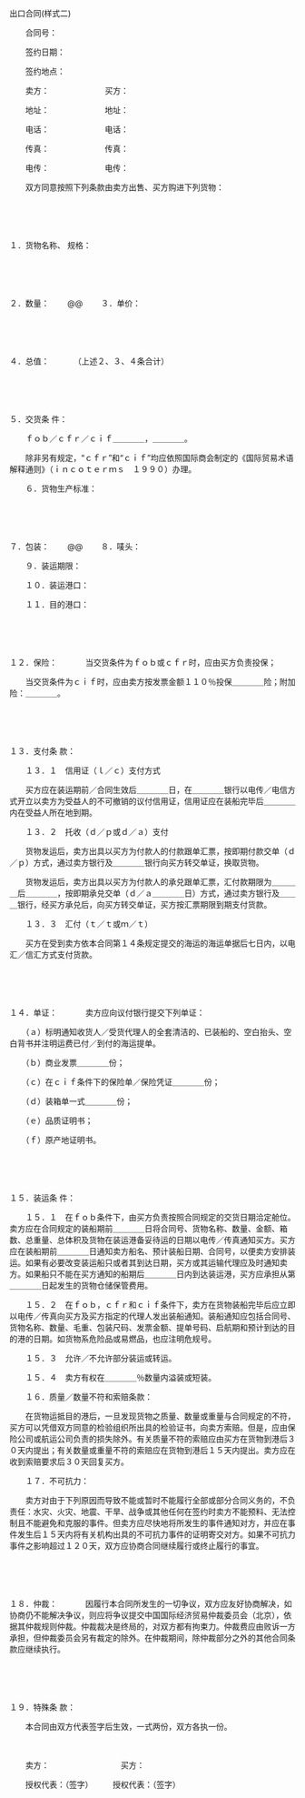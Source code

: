 



出口合同(样式二)



 

　　合同号：

　　签约日期：

　　签约地点：

　　卖方：　　　　　　　买方：

　　地址：　　　　　　　地址：

　　电话：　　　　　　　电话：

　　传真：　　　　　　　传真：

　　电传：　　　　　　　电传：

　　双方同意按照下列条款由卖方出售、买方购进下列货物：

　　

　　

１．货物名称、
规格：

　　

　　

２．数量：
　　@@　
　３．单价：

　　

　　

４．总值：
　　
　（上述２、３、４条合计）

　　

　　

５．交货条
件：

　　ｆｏｂ／ｃｆｒ／ｃｉｆ＿＿＿＿，＿＿＿＿。

　　除非另有规定，“ｃｆｒ”和“ｃｉｆ”均应依照国际商会制定的《国际贸易术语解释通则》（ｉｎｃｏｔｅｒｍｓ　１９９０）办理。

　　６．货物生产标准：

　　

　　

７．包装：
　　@@　
　８．唛头：

　　９．装运期限：

　　１０．装运港口：

　　１１．目的港口：

　　

　　

１２．保险：
　　
　当交货条件为ｆｏｂ或ｃｆｒ时，应由买方负责投保；

　　当交货条件为ｃｉｆ时，应由卖方按发票金额１１０％投保＿＿＿＿险；附加险：＿＿＿＿。

　　

　　

１３．支付条
款：

　　１３．１　信用证（ｌ／ｃ）支付方式

　　买方应在装运期前／合同生效后＿＿＿＿日，在＿＿＿＿银行以电传／电信方式开立以卖方为受益人的不可撤销的议付信用证，信用证应在装船完毕后＿＿＿＿内在受益人所在地到期。

　　１３．２　托收（ｄ／ｐ或ｄ／ａ）支付

　　货物发运后，卖方出具以买方为付款人的付款跟单汇票，按即期付款交单（ｄ／ｐ）方式，通过卖方银行及＿＿＿＿银行向买方转交单证，换取货物。

　　货物发运后，卖方出具以买方为付款人的承兑跟单汇票，汇付款期限为＿＿＿＿后＿＿＿＿，按即期承兑交单（ｄ／ａ＿＿＿＿日）方式，通过卖方银行及＿＿＿银行，经买方承兑后，向买方转交单证，买方按汇票期限到期支付货款。

　　１３．３　汇付（ｔ／ｔ或ｍ／ｔ）

　　买方在受到卖方依本合同第１４条规定提交的海运的海运单据后七日内，以电汇／信汇方式支付货款。

　　

　　

１４．单证：
　　
　卖方应向议付银行提交下列单证：

　　（ａ）标明通知收货人／受货代理人的全套清洁的、已装船的、空白抬头、空白背书并注明运费已付／到付的海运提单。

　　（ｂ）商业发票＿＿＿＿份；

　　（ｃ）在ｃｉｆ条件下的保险单／保险凭证＿＿＿＿份；

　　（ｄ）装箱单一式＿＿＿＿份；

　　（ｅ）品质证明书；

　　（ｆ）原产地证明书。

　　

　　

１５．装运条
件：

　　１５．１　在ｆｏｂ条件下，由买方负责按照合同规定的交货日期洽定舱位。卖方应在合同规定的装船期前＿＿＿＿日将合同号、货物名称、数量、金额、箱数、总重量、总体积及货物在装运港备妥待运的日期以电传／传真通知买方。买方应在装船期前＿＿＿＿日通知卖方船名、预计装船日期、合同号，以便卖方安排装运。如果有必要改变装运船只或者其到达日期，买方或其运输代理应及时通知卖方。如果船只不能在买方通知的船期后＿＿＿＿日内到达装运港，买方应承担从第＿＿＿＿日起发生的货物仓储保管费用。

　　１５．２　在ｆｏｂ，ｃｆｒ和ｃｉｆ条件下，卖方在货物装船完毕后应立即以电传／传真向买方及买方指定的代理人发出装船通知。装船通知应包括合同号、货物名称、数量、毛重、包装尺码、发票金额、提单号码、启航期和预计到达的目的港的日期。如货物系危险品或易燃品，也应注明危规号。

　　１５．３　允许／不允许部分装运或转运。

　　１５．４　卖方有权在＿＿＿＿％数量内溢装或短装。

　　１６．质量／数量不符和索赔条款：

　　在货物运抵目的港后，一旦发现货物之质量、数量或重量与合同规定的不符，买方可以凭借双方同意的检验组织所出具的检验证书，向卖方索赔。但是，应由保险公司或航运公司负责的损失除外。有关质量不符的索赔应由买方在货物到港后３０天内提出；有关数量或重量不符的索赔应在货物到港后１５天内提出。卖方应在收到索赔要求后３０天回复买方。

　　１７．不可抗力：

　　卖方对由于下列原因而导致不能或暂时不能履行全部或部分合同义务的，不负责任：水灾、火灾、地震、干旱、战争或其他任何在签约时卖方不能预料、无法控制且不能避免和克服的事件。但卖方应尽快地将所发生的事件通知对方，并应在事件发生后１５天内将有关机构出具的不可抗力事件的证明寄交对方。如果不可抗力事件之影响超过１２０天，双方应协商合同继续履行或终止履行的事宜。

　　

　　

１８．仲裁：
　　
　因履行本合同所发生的一切争议，双方应友好协商解决，如协商仍不能解决争议，则应将争议提交中国国际经济贸易仲裁委员会（北京），依据其仲裁规则仲裁。仲裁裁决是终局的，对双方都有拘束力。仲裁费应由败诉一方承担，但仲裁委员会另有裁定的除外。在仲裁期间，除仲裁部分之外的其他合同条款应继续执行。

　　

　　

１９．特殊条
款：

　　本合同由双方代表签字后生效，一式两份，双方各执一份。

　　

　　卖方：　　　　　　　　　买方：

　　授权代表：（签字）　　　授权代表：（签字）
